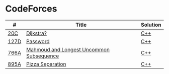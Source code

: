 # CodeForces

| # | Title | Solution |
| --- | --- | --- |
| [20C](http://codeforces.com/problemset/problem/20/C) | [Dijkstra?](http://codeforces.com/problemset/problem/20/C) | [C++](https://github.com/yuanhui-yang/CodeForces/blob/master/20C.cpp) |
| [127D](http://codeforces.com/contest/127/problem/D) | [Password](http://codeforces.com/contest/127/problem/D) | [C++](https://github.com/yuanhui-yang/CodeForces/blob/master/127D.cpp) |
| [766A](http://codeforces.com/problemset/problem/766/A) | [Mahmoud and Longest Uncommon Subsequence](http://codeforces.com/problemset/problem/766/A) | [C++](https://github.com/yuanhui-yang/CodeForces/blob/master/766A.cpp) |
| [895A](http://codeforces.com/problemset/problem/895/A) | [Pizza Separation](http://codeforces.com/problemset/problem/895/A) | [C++](https://github.com/yuanhui-yang/CodeForces/blob/master/895A.cpp) |